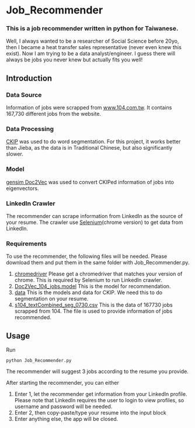 # Job_Recommender

### This is a job recommender written in python for Taiwanese. 
Well, I always wanted to be a researcher of Social Science before 20yo, then I became a heat transfer sales representative (never even knew this exist). Now I am trying to be a data analyst/engineer. I guess there will always be jobs you never knew but actually fits you well!

## Introduction

### Data Source
Information of jobs were scrapped from www.104.com.tw. It contains 167,730 different jobs from the website.

### Data Processing
[CKIP](https://github.com/ckiplab/ckiptagger) was used to do word segmentation. For this project, it works better than Jieba, as the data is in Traditional Chinese, but also significantly slower.

### Model
[gensim Doc2Vec](https://radimrehurek.com/gensim/models/doc2vec.html) was used to convert CKIPed information of jobs into eigenvectors.

### LinkedIn Crawler
The recommender can scrape information from LinkedIn as the source of your resume.
The crawler use [Selenium](https://github.com/SeleniumHQ/selenium)(chrome version) to get data from LinkedIn.

### Requirements
To use the recommender, the following files will be needed. Please download them and put them in the same folder with Job_Recommender.py.
1. [chromedriver](https://chromedriver.chromium.org/) Please get a chromedriver that matches your version of chrome. This is required by Selenium to run LinkedIn crawler.
2. [Doc2Vec_104_jobs.model](https://drive.google.com/file/d/1bwyV-SA4NgVY7Zbm7owhB77MpTzcOMLc/view?usp=sharing) This is the model for recommendation.
3. [data](https://drive.google.com/drive/folders/18MN0Bqm6Awc4AZHSF2biQW2T_mykRySW?usp=sharing) This is the models and data for CKIP. We need this to do segmentation on your resume.
4. [s104_textCombined_seg_0730.csv](https://drive.google.com/file/d/1BwZRwm4b-QGbJW_ilpx81wR-B9f1V6Pv/view?usp=sharing) This is the data of 167730 jobs scrapped from 104. The file is used to provide information of jobs recommended.

## Usage
Run
```
python Job_Recommender.py
```
The recommender will suggest 3 jobs according to the resume you provide. 

After starting the recommender, you can either 
1. Enter 1, let the recommender get information from your LinkedIn profile. Please note that LinkedIn requires the user to login to view profiles, so username and password will be needed.  
2. Enter 2, then copy-paste/type your resume into the input block
3. Enter anything else, the app will be closed.
